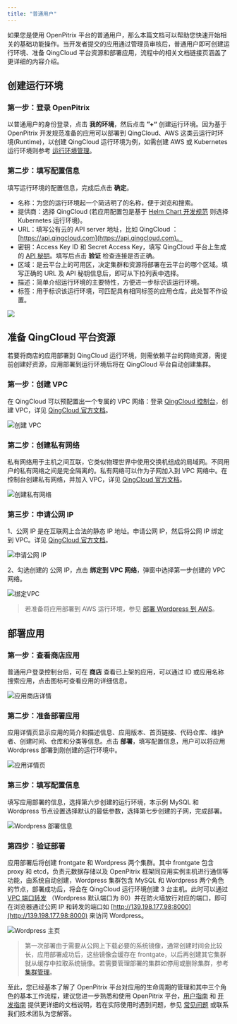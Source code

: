 ```yaml
---
title: "普通用户"
---
```


如果您是使用 OpenPitrix 平台的普通用户，那么本篇文档可以帮助您快速开始相关的基础功能操作。当开发者提交的应用通过管理员审核后，普通用户即可创建运行环境、准备 QingCloud 平台资源和部署应用，流程中的相关文档链接页涵盖了更详细的内容介绍。

## 创建运行环境
### 第一步：登录 OpenPitrix

以普通用户的身份登录，点击 **我的环境**，然后点击 **”+“** 创建运行环境。因为基于 OpenPitrix 开发规范准备的应用可以部署到 QingCloud、AWS 这类云运行时环境(Runtime)，以创建 QingCloud 运行环境为例，如需创建 AWS 或 Kubernetes 运行环境则参考 [运行环境管理](../../user-guide/runtime-management/#创建运行环境)。

### 第二步：填写配置信息

填写运行环境的配置信息，完成后点击 **确定**。

- 名称：为您的运行环境起一个简洁明了的名称，便于浏览和搜索。
- 提供商：选择 QingCloud (若应用配置包是基于 [Helm Chart 开发规范](../../developer-guide/helm-specification) 则选择 Kubernetes 运行环境)。
- URL：填写公有云的 API server 地址，比如  QingCloud ：[https://api.qingcloud.com](https://api.qingcloud.com)。
- 密钥：Access Key ID 和 Secret Access Key，填写 QingCloud 平台上生成的 [API 秘钥](https://console.qingcloud.com/access_keys/)。填写后点击 **验证** 检查连接是否正确。
- 区域：是云平台上的可用区，决定集群和资源将部署在云平台的哪个区域。填写正确的 URL 及 API 秘钥信息后，即可从下拉列表中选择。
- 描述：简单介绍运行环境的主要特性，方便进一步标识该运行环境。
- 标签：用于标识该运行环境，可匹配具有相同标签的应用仓库，此处暂不作设置。

![](/qingcloud-runtime-wp.png)

## 准备 QingCloud 平台资源

若要将商店的应用部署到 QingCloud 运行环境，则需依赖平台的网络资源，需提前创建好资源，应用部署到运行环境后将在  QingCloud 平台自动创建集群。

### 第一步：创建 VPC
在 QingCloud 可以预配置出一个专属的 VPC 网络：登录 [QingCloud 控制台](https://console.qingcloud.com)，创建 VPC，详见 [QingCloud 官方文档](https://docs.qingcloud.com/product/network/vpc)。

![创建 VPC](/create-vpc.png)

### 第二步：创建私有网络

私有网络用于主机之间互联，它类似物理世界中使用交换机组成的局域网。不同用户的私有网络之间是完全隔离的。私有网络可以作为子网加入到 VPC 网络中。在控制台创建私有网络，并加入 VPC，详见 [QingCloud 官方文档](https://docs.qingcloud.com/product/network/vpc.html#%E5%8A%9F%E8%83%BD%E7%AE%A1%E7%90%86)。

![创建私有网络](/create-vxnet.png)

### 第三步：申请公网 IP

1、公网 IP 是在互联网上合法的静态 IP 地址。申请公网 IP，然后将公网 IP 绑定到 VPC。详见 [QingCloud 官方文档](https://docs.qingcloud.com/product/network/eip)。

![申请公网 IP](/create-EIP.png)

2、勾选创建的 公网 IP，点击 **绑定到 VPC 网络**，弹窗中选择第一步创建的 VPC 网络。

![绑定VPC](/bound-vpc.png)

> 若准备将应用部署到 AWS 运行环境，参见 [部署 Wordpress 到 AWS](../user-guide/deploying-app-on-aws.md)。


## 部署应用

### 第一步：查看商店应用

普通用户登录控制台后，可在 **商店** 查看已上架的应用，可以通过 ID 或应用名称搜索应用，点击图标可查看应用的详细信息。

![应用商店详情](/appstore-view.png)

### 第二步：准备部署应用

应用详情页显示应用的简介和描述信息、应用版本、首页链接、代码仓库、维护者、创建时间、仓库和分类等信息。点击 **部署**，填写配置信息，用户可以将应用 Wordpress 部署到刚创建的运行环境中。

![应用详情页](/zk-details.png)

### 第三步：填写配置信息

填写应用部署的信息，选择第六步创建的运行环境，本示例 MySQL 和 Wordpress 节点设置选择默认的最低参数，选择第七步创建的子网，完成部署。

![Wordpress 部署信息](/deployment-wp.png)

### 第四步：验证部署

应用部署后将创建 frontgate 和 Wordpress 两个集群。其中 frontgate 包含 proxy 和 etcd，负责元数据存储以及 OpenPitrix 框架同应用实例主机进行通信等功能，由系统自动创建，Wordpress 集群包含 MySQL 和 Wordpress 两个角色的节点，部署成功后，将会在 QingCloud 运行环境创建 3 台主机。此时可以通过 [VPC 端口转发](https://docs.qingcloud.com/product/network/vpc.html#%E5%8A%9F%E8%83%BD%E7%AE%A1%E7%90%86) （Wordpress 默认端口为 80）并在防火墙放行对应的端口，即可在浏览器通过公网 IP 和转发的端口如 [http://139.198.177.98:8000](http://139.198.177.98:8000) 来访问 Wordpress。

![Wordpress 主页](/wordpress-page.png)

> 第一次部署由于需要从公网上下载必要的系统镜像，通常创建时间会比较长，应用部署成功后，这些镜像会缓存在 frontgate，以后再创建其它集群就从缓存中拉取系统镜像。若需要管理部署的集群如停用或删除集群，参考 [集群管理](../../user-guide/cluster-management)。

至此，您已经基本了解了 OpenPitrix 平台对应用的生命周期的管理和其中三个角色的基本工作流程，建议您进一步熟悉和使用 OpenPitrix 平台，[用户指南](../../user-guide/introduction) 和 [开发指南](../../developer-guide/introduction) 提供更详细的文档说明，若在实际使用时遇到问题，参见 [常见问题](../../faq) 或联系我们技术团队为您解答。